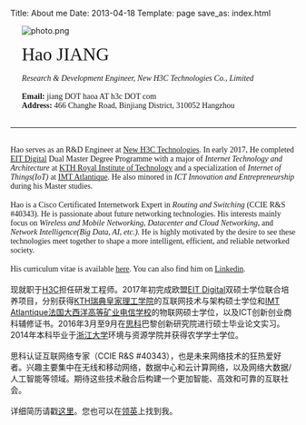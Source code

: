 Title: About me
Date: 2013-04-18
Template: page
save_as: index.html


<div style="display: inline-block; margin: 0px 0px 15px 20px;">   
<img src="https://i.loli.net/2019/03/28/5c9ceab15146f.png" alt="photo.png" title="photo.png" />
</div>

<div style="display: inline-block; font-family: Times New Roman; margin: 0px 0px 0px 20px;">   
<font size=6>Hao JIANG</font><br><br>
<I>Research & Development Engineer, New H3C Technologies Co., Limited </I><br><br>
<b>Email:</b>&nbsp;jiang DOT haoa AT h3c DOT com<br>   
<b>Address:</b>&nbsp;466 Changhe Road, Binjiang District, 310052 Hangzhou<br><br>       
</div>

<hr />
<p><br>
<font face = "Times New Roman">Hao serves as an R&D Engineer at <a target="_blank" href="http://www.h3c.com/en/">New H3C Technologies</a>. In early 2017, He completed <a target="_blank" href="http://www.eitdigital.eu">EIT Digital</a> Dual Master Degree Programme with a major of <em>Internet Technology and Architecture</em> at <a target="_blank" href="http://www.kth.se">KTH Royal Institute of Technology</a> and a specialization of <em>Internet of Things(IoT)</em> at <a target="_blank" href="https://www.imt-atlantique.fr/en">IMT Atlantique</a>. He also minored in <em>ICT Innovation and Entrepreneurship</em> during his Master studies.</font>
<br><br>
<font face = "Times New Roman">Hao is a Cisco Certificated Internetwork Expert in <em>Routing and Switching</em> (CCIE R&amp;S #40343). He is passionate about future networking technologies. His interests mainly focus on <em>Wireless and Mobile Networking</em>, <em>Datacenter and Cloud Networking</em>, and <em>Network Intelligence(Big Data, AI, etc.)</em>. He is highly motivated by the desire to see these technologies meet together to shape a more intelligent, efficient, and reliable networked society. </font>
<br><br>
<font face = "Times New Roman">His curriculum vitae is available <a href="pages/resume.html">here</a>. You can also find him on <a target="_blank" href="http://www.linkedin.com/in/haochiang">Linkedin</a>.</font>
<br><br>
现就职于<a target="_blank" href="http://www.h3c.com">H3C</a>担任研发工程师。2017年初完成欧盟<a target="_blank" href="http://www.eitdigital.eu">EIT Digital</a>双硕士学位联合培养项目，分别获得<a target="_blank" href="http://www.kth.se">KTH瑞典皇家理工学院</a>的互联网技术与架构硕士学位和<a target="_blank" href="https://www.imt-atlantique.fr/en">IMT Atlantique法国大西洋高等矿业电信学校</a>的物联网硕士学位，以及ICT创新创业商科辅修证书。2016年3月至9月在<a target="_blank" href="https://www.cisco.com/">思科</a>巴黎创新研究院进行硕士毕业论文实习。2014年本科毕业于<a target="_blank" href="https://www.zju.edu.cn">浙江大学</a>环境与资源学院并获得农学学士学位。
<br><br>
思科认证互联网络专家（CCIE R&S #40343），也是未来网络技术的狂热爱好者。兴趣主要集中在无线和移动网络，数据中心和云计算网络，以及网络大数据/人工智能等领域。期待这些技术融合后构建一个更加智能、高效和可靠的互联社会。
<br><br>
详细简历请戳<a href="pages/resume.html">这里</a>。您也可以在<a target="_blank" href="http://www.linkedin.com/in/haochiang">领英</a>上找到我。
</p>
